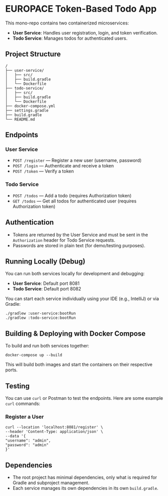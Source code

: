 # EUROPACE Token-Based Todo App

This mono-repo contains two containerized microservices:
- **User Service**: Handles user registration, login, and token verification.
- **Todo Service**: Manages todos for authenticated users.

## Project Structure
```
/
├── user-service/
│   ├── src/
│   ├── build.gradle
│   └── Dockerfile
├── todo-service/
│   ├── src/
│   ├── build.gradle
│   └── Dockerfile
├── docker-compose.yml
├── settings.gradle
├── build.gradle
└── README.md
```

## Endpoints
### User Service
- `POST /register` — Register a new user (username, password)
- `POST /login` — Authenticate and receive a token
- `POST /token` — Verify a token

### Todo Service
- `POST /todos` — Add a todo (requires Authorization token)
- `GET /todos` — Get all todos for authenticated user (requires Authorization token)

## Authentication
- Tokens are returned by the User Service and must be sent in the `Authorization` header for Todo Service requests.
- Passwords are stored in plain text (for demo/testing purposes).

## Running Locally (Debug)
You can run both services locally for development and debugging:
- **User Service**: Default port 8081
- **Todo Service**: Default port 8082

You can start each service individually using your IDE (e.g., IntelliJ) or via Gradle:
```
./gradlew :user-service:bootRun
./gradlew :todo-service:bootRun
```

## Building & Deploying with Docker Compose
To build and run both services together:
```
docker-compose up --build
```
This will build both images and start the containers on their respective ports.

## Testing
You can use `curl` or Postman to test the endpoints. Here are some example `curl` commands:
### Register a User
```
curl --location 'localhost:8081/register' \
--header 'Content-Type: application/json' \
--data '{
"username": "admin",
"password": "admin"
}'
```



## Dependencies
- The root project has minimal dependencies, only what is required for Gradle and subproject management.
- Each service manages its own dependencies in its own `build.gradle`.


